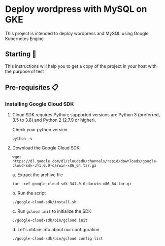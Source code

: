# Deploy wordpress with MySQL on GKE
This project is intended to deploy wordpress and MySQL using Google Kubernetes Engine

## Starting 🚀
This instructions will help you to get a copy of the project in your host with the purpose of test

## Pre-requisites 📋

### Installing Google Cloud SDK

1. Cloud SDK requires Python; supported versions are Python 3 (preferred, 3.5 to 3.8) and Python 2 (2.7.9 or higher).

    Check your python version
    ```shell
    python -v
    ```
2. Download the Google Cloud SDK
    ```shell
    wget https://dl.google.com/dl/cloudsdk/channels/rapid/downloads/google-cloud-sdk-341.0.0-darwin-x86_64.tar.gz
    ```

    a. Extract the archive file
    ```shell
    tar -xvf google-cloud-sdk-341.0.0-darwin-x86_64.tar.gz
    ```
    b. Run the script
    ```shell
    ./google-cloud-sdk/install.sh
    ```
    c. Run `gcloud init` to initialize the SDK
    ```shell
    ./google-cloud-sdk/bin/gcloud init
    ```
    d. Let's obtain info about our configuration
    ```shel
    ./google-cloud-sdk/bin/gcloud config list
    ```